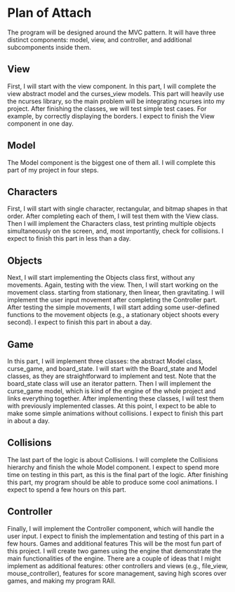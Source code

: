 # Plan of Attach

The program will be designed around the MVC pattern. It will have three distinct components: 
model, view, and controller, and additional subcomponents inside them.

## View
First, I will start with the view component. In this part, I will complete the view abstract model and the curses_view models. This part will heavily use the ncurses library, so the main problem will be integrating ncurses into my project. After finishing the classes, we will test simple test cases. For example, by correctly displaying the borders. I expect to finish the View component in one day.

## Model
The Model component is the biggest one of them all. I will complete this part of my project in four steps.

## Characters
First, I will start with single character, rectangular, and bitmap shapes in that order. After completing each of them, I will test them with the View class. Then I will implement the Characters class, test printing multiple objects simultaneously on the screen, and, most importantly, check for collisions. I expect to finish this part in less than a day. 

## Objects
Next, I will start implementing the Objects class first, without any movements. Again, testing with the view. Then, I will start working on the movement class. starting from stationary, then linear, then gravitating. I will implement the user input movement after completing the Controller part. After testing the simple movements, I will start adding some user-defined functions to the movement objects (e.g., a stationary object shoots every second). I expect to finish this part in about a day.

## Game
In this part, I will implement three classes: the abstract Model class, curse_game, and board_state. I will start with the Board_state and Model classes, as they are straightforward to implement and test. Note that the board_state class will use an iterator pattern. Then I will implement the curse_game model, which is kind of the engine of the whole project and links everything together. After implementing these classes, I will test them with previously implemented classes. At this point, I expect to be able to make some simple animations without collisions. I expect to finish this part in about a day.

## Collisions
The last part of the logic is about Collisions. I will complete the Collisions hierarchy and finish the whole Model component. I expect to spend more time on testing in this part, as this is the final part of the logic. After finishing this part, my program should be able to produce some cool animations. I expect to spend a few hours on this part. 

## Controller
Finally, I will implement the Controller component, which will handle the user input. I expect to finish the implementation and testing of this part in a few hours. Games and additional features This will be the most fun part of this project. I will create two games using the engine that demonstrate the main functionalities of the engine. There are a couple of ideas that I might implement as additional features: other controllers and views (e.g., file_view, mouse_controller), features for score management, saving high scores over games, and making my program RAII.
